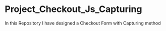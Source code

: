 # Project_Checkout_Js_Capturing
In this Repository I have designed a Checkout Form with Capturing method
